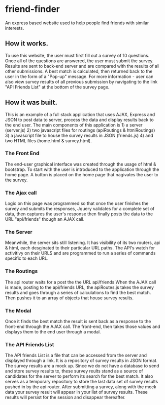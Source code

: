 # friend-finder
An express based website used to help people find friends with similar interests.

## How it works.

To use this website, the user must first fill out a survey of 10 questions. Once all of the questions are answered, the user must submit the survey. Results are sent to back-end server and are compared with the results of all other submissions. A best match is calculated, then returned back to the user in the form of a "Pop-up" message. For more information - user can also view survey results of all previous submission by navigating to the link "API Friends List" at the bottom of the survey page.


## How it was built.

This is an example of a full stack application that uses AJAX, Express and JSON to post data to server, process the data and display results back to the end user. The main components of this application is 1) a server (server.js) 2) two javascript files for routings (apiRoutings & htmlRoutings) 3) a javascript file to house the survey results in JSON (friends.js) 4) and two HTML files (home.html & survey.html).

### The Front End

The end-user graphical interface was created through the usage of html & bootstrap. To start with the user is introduced to the application through the home page. A button is placed on the home page that nagivates the user to the survey.

### The Ajax call
Logic on this page was programmed so that once the user finishes the survey and submits the responses, Jquery validates for a complete set of data, then captures the user's response then finally posts the data to the URL "api/friends" though an AJAX call.
### The Server
Meanwhile, the server sits still listening. It has visibility of its two routers, api & html, each desginated to their particular URL paths. The API's watch for activitivy on their URLS and are programmed to run a series of commands specific to each URL.

### The Routings
The api router waits for a post the the URL api/friends
When the AJAX call is made, posting to the api/friends URL, the apiRoutes.js takes the survey results and goes through a series of calculations to find the best match. Then pushes it to an array of objects that house survey results. 

### The Modal
Once it finds the best match the result is sent back as a response to the front-end through the AJAX call. The front-end, then takes those values and displays them to the end user through a modal.

### The API Friends List
The API friends List is a file that can be accessed from the server and displayed through a link. It is a repository of survey results in JSON format. The survey results are a mock up. Since we do not have a database to send and store survey results to, these survey reults stand as a source of candidates for the server to perform its search for the best match. It also serves as a temporary repository to store the last data set of survey results pushed in by the api router. After submitting a survey, along with the mock data your survey result will appear in your list of survey results. These results will persist for the session and disappear thereafter.



